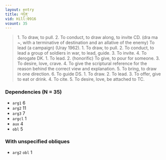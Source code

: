 ```yaml
---
layout: entry
title: འདྲེན་
vid: Hill:0916
vcount: 35
---
```

> 1\. To draw, to pull\. 2\. To conduct, to draw along, to invite CD\. (dra ma ~, with a terminative of destination and an allative of the enemy) To lead (a campaign) (Uray 1962)\. 1\. To draw, to pull\. 2\. To conduct, to lead a group of soldiers in war, to lead, guide\. 3\. To invite\. 4\. To derogate DK\. 1\. To lead\. 2\. (honorific) To give, to pour for someone\. 3\. To desire, love, crave\. 4\. To give the scriptural reference for the reason behind the correct view and explanation\. 5\. To bring, to draw in one direction\. 6\. To guide DS\. 1\. To draw\. 2\. To lead\. 3\. To offer, give to eat or drink\. 4\. To cite\. 5\. To desire, love, be attached to TC\.


### Dependencies (N = 35)
* `arg1` 6
* `arg2` 11
* `arg3` 7
* `argcl` 1
* `aux` 4
* `obl` 5


### With unspecified obliques
* `arg2` `obl` 1
